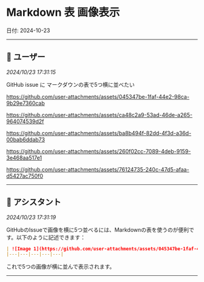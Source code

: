 # Markdown 表 画像表示

日付: 2024-10-23

---

## 👤 ユーザー
*2024/10/23 17:31:15*

GitHub issue に マークダウンの表で5つ横に並べたい


https://github.com/user-attachments/assets/045347be-1faf-44e2-98ca-9b29e7360cab


https://github.com/user-attachments/assets/ca48c2a9-53ad-46de-a265-964074539d2f


https://github.com/user-attachments/assets/ba8b494f-82dd-4f3d-a36d-00bab6ddab73


https://github.com/user-attachments/assets/260f02cc-7089-4deb-9159-3e468aa517e1


https://github.com/user-attachments/assets/76124735-240c-47d5-afaa-d5427ac750f0

---

## 🤖 アシスタント
*2024/10/23 17:31:19*

GitHubのIssueで画像を横に5つ並べるには、Markdownの表を使うのが便利です。以下のように記述できます：

```markdown
| ![Image 1](https://github.com/user-attachments/assets/045347be-1faf-44e2-98ca-9b29e7360cab) | ![Image 2](https://github.com/user-attachments/assets/ca48c2a9-53ad-46de-a265-964074539d2f) | ![Image 3](https://github.com/user-attachments/assets/ba8b494f-82dd-4f3d-a36d-00bab6ddab73) | ![Image 4](https://github.com/user-attachments/assets/260f02cc-7089-4deb-9159-3e468aa517e1) | ![Image 5](https://github.com/user-attachments/assets/76124735-240c-47d5-afaa-d5427ac750f0) |
|---|---|---|---|---|
```

これで5つの画像が横に並んで表示されます。

---
